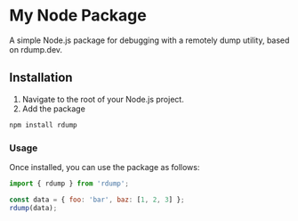 # My Node Package

A simple Node.js package for debugging with a remotely dump utility, based on rdump.dev.

## Installation

1. Navigate to the root of your Node.js project.
2. Add the package

```bash
npm install rdump
```

### Usage

Once installed, you can use the package as follows:

```js
import { rdump } from 'rdump';

const data = { foo: 'bar', baz: [1, 2, 3] };
rdump(data);
